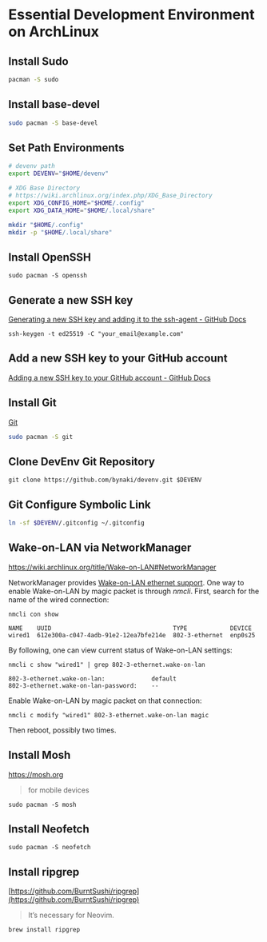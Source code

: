 # Essential Development Environment on ArchLinux

## Install Sudo

```bash
pacman -S sudo
```

## Install base-devel

```bash
sudo pacman -S base-devel
```

## Set Path Environments

```bash
# devenv path
export DEVENV="$HOME/devenv"

# XDG Base Directory
# https://wiki.archlinux.org/index.php/XDG_Base_Directory
export XDG_CONFIG_HOME="$HOME/.config"
export XDG_DATA_HOME="$HOME/.local/share"

mkdir "$HOME/.config"
mkdir -p "$HOME/.local/share"
```

## Install OpenSSH
```shell
sudo pacman -S openssh
```

## Generate a new SSH key
[Generating a new SSH key and adding it to the ssh-agent - GitHub Docs](https://docs.github.com/en/authentication/connecting-to-github-with-ssh/generating-a-new-ssh-key-and-adding-it-to-the-ssh-agent)

```shell
ssh-keygen -t ed25519 -C "your_email@example.com"
```

## Add a new SSH key to your GitHub account

[Adding a new SSH key to your GitHub account - GitHub Docs](https://docs.github.com/en/authentication/connecting-to-github-with-ssh/adding-a-new-ssh-key-to-your-github-account)

## Install Git

[Git](https://git-scm.com/)

```bash
sudo pacman -S git
```

## Clone DevEnv Git Repository

```shell
git clone https://github.com/bynaki/devenv.git $DEVENV
```

## Git Configure Symbolic Link

```bash
ln -sf $DEVENV/.gitconfig ~/.gitconfig
```

## Wake-on-LAN via NetworkManager

https://wiki.archlinux.org/title/Wake-on-LAN#NetworkManager

NetworkManager provides [Wake-on-LAN ethernet support](https://www.phoronix.com/scan.php?page=news_item&px=NetworkManager-WoL-Control). One way to enable Wake-on-LAN by magic packet is through _nmcli_.
First, search for the name of the wired connection:
```shell
nmcli con show

NAME    UUID                                  TYPE            DEVICE
wired1  612e300a-c047-4adb-91e2-12ea7bfe214e  802-3-ethernet  enp0s25
```

By following, one can view current status of Wake-on-LAN settings:
```shell
nmcli c show "wired1" | grep 802-3-ethernet.wake-on-lan

802-3-ethernet.wake-on-lan:             default
802-3-ethernet.wake-on-lan-password:    --
```

Enable Wake-on-LAN by magic packet on that connection:
```shell
nmcli c modify "wired1" 802-3-ethernet.wake-on-lan magic
```

Then reboot, possibly two times.

## Install Mosh
https://mosh.org

> for mobile devices

```shell
sudo pacman -S mosh
```

## Install Neofetch

```shell
sudo pacman -S neofetch
```

## Install ripgrep
[https://github.com/BurntSushi/ripgrep](https://github.com/BurntSushi/ripgrep)

> It’s necessary for Neovim.

```bash
brew install ripgrep
```